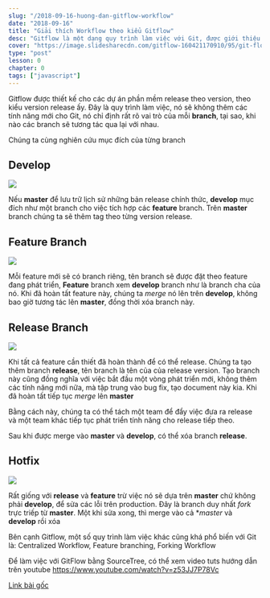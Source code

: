 ```yaml
---
slug: "/2018-09-16-huong-dan-gitflow-workflow"
date: "2018-09-16"
title: "Giải thích Workflow theo kiểu Gitflow"
desc: "Gitflow là một dạng quy trình làm việc với Git, được giới thiệu bởi Vincent Driessen và sử dụng rất phổ biến trong các công ty phần mềm, đặt ra những quy ước trong việc tổ chức các branch trên Git"
cover: "https://image.slidesharecdn.com/gitflow-160421170910/95/git-flow-7-638.jpg"
type: "post"
lesson: 0
chapter: 0
tags: ["javascript"]
---
```


Gitflow được thiết kế cho các dự án phần mềm release theo version, theo kiểu version release ấy. Đây là quy trình làm việc, nó sẽ không thêm các tính năng mới cho Git, nó chỉ định rất rõ vai trò của mỗi **branch**, tại sao, khi nào các branch sẽ tương tác qua lại với nhau.

Chúng ta cùng nghiên cứu mục đích của từng branch

## Develop

![](https://wac-cdn.atlassian.com/dam/jcr:2bef0bef-22bc-4485-94b9-a9422f70f11c/02%20(2).svg)

Nếu **master** để lưu trữ lịch sử những bản release chính thức, **develop** mục đích như một branch cho việc tích hợp các **feature** branch. Trên **master** branch chúng ta sẽ thêm tag theo từng version release.

## Feature Branch

![](https://wac-cdn.atlassian.com/dam/jcr:b5259cce-6245-49f2-b89b-9871f9ee3fa4/03%20(2).svg)

Mỗi feature mới sẽ có branch riêng, tên branch sẽ được đặt theo feature đang phát triển, **Feature** branch xem **develop** branch như là branch cha của nó. Khi đã hoàn tất feature này, chúng ta *merge* nó lên trên **develop**, không bao giờ tương tác lên **master**, đồng thời xóa branch này.

## Release Branch

![](https://wac-cdn.atlassian.com/dam/jcr:a9cea7b7-23c3-41a7-a4e0-affa053d9ea7/04%20(1).svg)

Khi tất cả feature cần thiết đã hoàn thành để có thể release. Chúng ta tạo thêm branch **release**, tên branch là tên của của release version. Tạo branch này cũng đồng nghĩa với việc bắt đầu một vòng phát triển mới, không thêm các tính năng mới nữa, mà tập trung vào bug fix, tạo document này kia. Khi đã hoàn tất tiếp tục *merge* lên **master**

Bằng cách này, chúng ta có thể tách một team để đẩy việc đưa ra release và một team khác tiếp tục phát triển tính năng cho release tiếp theo.

Sau khi được merge vào **master** và **develop**, có thể xóa branch **release**.

## Hotfix

![](https://wac-cdn.atlassian.com/dam/jcr:61ccc620-5249-4338-be66-94d563f2843c/05%20(2).svg)

Rất giống với **release** và **feature** trừ việc nó sẽ dựa trên **master** chứ không phải **develop**, để sửa các lỗi trên production. Đây là branch duy nhất *fork* trực triếp từ **master**. Một khi sửa xong, thì merge vào cả **master* và **develop** rồi xóa

Bên cạnh Gitflow, một số quy trình làm việc khác cũng khá phổ biến với Git là: Centralized Workflow, Feature branching, Forking Workflow

Để làm việc với GitFlow bằng SourceTree, có thể xem video tuts hướng dẫn trên youtube https://www.youtube.com/watch?v=z53JJ7P78Vc

[Link bài gốc](https://www.atlassian.com/git/tutorials/comparing-workflows/gitflow-workflow)